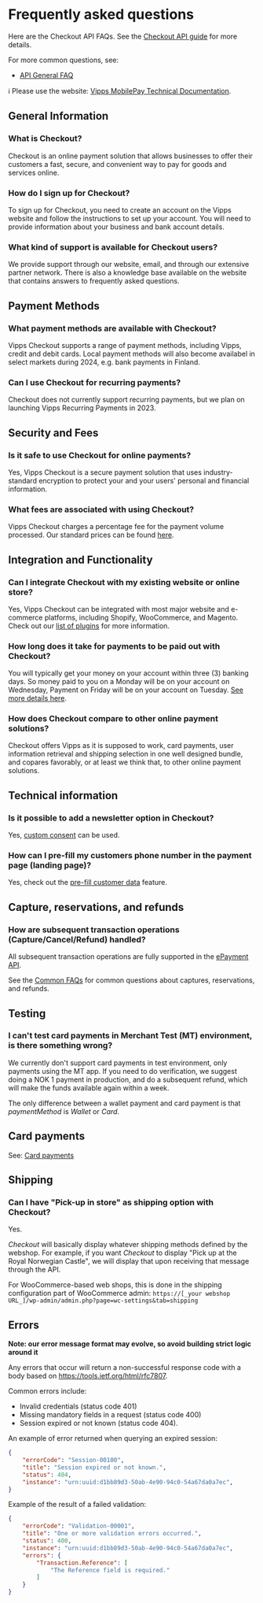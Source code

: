 <!-- START_METADATA
---
title: Checkout API Frequently Asked Questions
sidebar_label: FAQ
sidebar_position: 24
description: Frequently asked questions for the Checkout API.
pagination_next: null
pagination_prev: null
---
END_METADATA -->

# Frequently asked questions

Here are the Checkout API FAQs.
See the
[Checkout API guide](vipps-checkout-api.md)
for more details.

For more common questions, see:

* [API General FAQ](https://developer.vippsmobilepay.com/docs/faqs)

<!-- START_COMMENT -->
ℹ️ Please use the website:
[Vipps MobilePay Technical Documentation](https://developer.vippsmobilepay.com/docs/APIs/checkout-api>).
<!-- END_COMMENT -->

## General Information

### What is Checkout?
Checkout is an online payment solution that allows businesses to offer their customers a fast, secure, and convenient way to pay for goods and services online.

### How do I sign up for Checkout?
To sign up for Checkout, you need to create an account on the Vipps website and follow the instructions to set up your account. You will need to provide information about your business and bank account details.

### What kind of support is available for Checkout users?
We provide support through our website, email, and through our extensive partner network. There is also a knowledge base available on the website that contains answers to frequently asked questions.

## Payment Methods

### What payment methods are available with Checkout?
Vipps Checkout supports a range of payment methods, including Vipps, credit and debit cards. Local payment methods will also become availabel in select markets during 2024, e.g. bank payments in Finland.

### Can I use Checkout for recurring payments?
Checkout does not currently support recurring payments, but we plan on launching Vipps Recurring Payments in 2023.

## Security and Fees

### Is it safe to use Checkout for online payments?
Yes, Vipps Checkout is a secure payment solution that uses industry-standard encryption to protect your and your users' personal and financial information.

### What fees are associated with using Checkout?
Vipps Checkout charges a percentage fee for the payment volume processed. Our standard prices can be found [here](https://vipps.no/alle-priser/bedrift/).

## Integration and Functionality

### Can I integrate Checkout with my existing website or online store?
Yes, Vipps Checkout can be integrated with most major website and e-commerce platforms, including Shopify, WooCommerce, and Magento. Check out our [list of plugins](https://developer.vippsmobilepay.com/docs/plugins/) for more information.

### How long does it take for payments to be paid out with Checkout?
You will typically get your money on your account within three (3) banking days. So money paid to you on a Monday will be on your account on Wednesday, Payment on Friday will be on your account on Tuesday. [See more details here](https://developer.vippsmobilepay.com/docs/settlements/).

### How does Checkout compare to other online payment solutions?
Checkout offers Vipps as it is supposed to work, card payments, user information retrieval and shipping selection in one well designed bundle, and copares favorably, or at least we think that, to other online payment solutions.

## Technical information

### Is it possible to add a newsletter option in Checkout?

Yes, [custom consent](https://developer.vippsmobilepay.com/docs/APIs/checkout-api/vipps-checkout-api/#custom-consent) can be used.

### How can I pre-fill my customers phone number in the payment page (landing page)?

Yes, check out the [pre-fill customer data](https://developer.vippsmobilepay.com/docs/APIs/checkout-api/vipps-checkout-api/#prefill-customer-data) feature.

## Capture, reservations, and refunds

### How are subsequent transaction operations (Capture/Cancel/Refund) handled?

All subsequent transaction operations are fully supported in the
[ePayment API](https://developer.vippsmobilepay.com/docs/APIs/epayment-api).

See the [Common FAQs](https://developer.vippsmobilepay.com/docs/faqs) for common
questions about captures, reservations, and refunds.

## Testing

### I can't test card payments in Merchant Test (MT) environment, is there something wrong?

We currently don't support card payments in test environment, only payments using the MT app. If you need to do verification, we suggest doing a NOK 1 payment in production, and do a subsequent refund, which will make the funds available again within a week.

The only difference between a wallet payment and card payment is that *paymentMethod* is *Wallet* or *Card*.

## Card payments

See:
[Card payments](https://developer.vippsmobilepay.com/docs/faqs/users-and-payments-faq/#card-payments)

## Shipping

### Can I have "Pick-up in store" as shipping option with Checkout?

Yes.

*Checkout* will basically display whatever shipping methods defined by the webshop.
For example, if you want *Checkout*  to display "Pick up at the Royal Norwegian Castle", we will display that upon receiving that message through the API.

For WooCommerce-based web shops, this is done in the shipping configuration part of WooCommerce admin:
`https://[_your webshop URL_]/wp-admin/admin.php?page=wc-settings&tab=shipping`

## Errors

**Note: our error message format may evolve, so avoid building strict logic around it**

Any errors that occur will return a non-successful response code with a body based on <https://tools.ietf.org/html/rfc7807>.

Common errors include:

* Invalid credentials (status code 401)
* Missing mandatory fields in a request (status code 400)
* Session expired or not known (status code 404).

An example of error returned when querying an expired session:

```json
{
    "errorCode": "Session-00100",
    "title": "Session expired or not known.",
    "status": 404,
    "instance": "urn:uuid:d1bb89d3-50ab-4e90-94c0-54a67da0a7ec",
}
```

Example of the result of a failed validation:
```json
{
    "errorCode": "Validation-00001",
    "title": "One or more validation errors occurred.",
    "status": 400,
    "instance": "urn:uuid:d1bb89d3-50ab-4e90-94c0-54a67da0a7ec",
    "errors": {
        "Transaction.Reference": [
            "The Reference field is required."
        ]
    }
}
```
